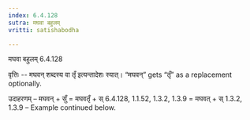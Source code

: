 ```yaml
---
index: 6.4.128
sutra: मघवा बहुलम्
vritti: satishabodha

---
```

 मघवा बहुलम् 6.4.128 


वृत्तिः -- मघवन् शब्दस्य वा तृँ इत्यन्तादेशः स्यात्। “मघवन्” gets “तृँ” as a replacement optionally. 


उदाहरणम् – मघवन् + सुँ = मघवतृँ + स् 6.4.128, 1.1.52, 1.3.2, 1.3.9 = मघवत् + स् 1.3.2, 1.3.9 – Example continued below. 